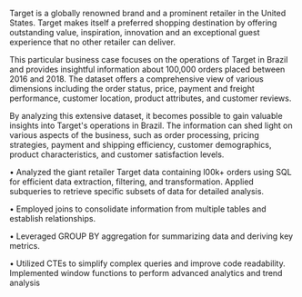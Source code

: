 Target is a globally renowned brand and a prominent retailer in the United States. Target makes itself a preferred shopping destination by offering outstanding value, inspiration, innovation and an exceptional guest experience that no other retailer can deliver.

This particular business case focuses on the operations of Target in Brazil and provides insightful information about 100,000 orders placed between 2016 and 2018. The dataset offers a comprehensive view of various dimensions including the order status, price, payment and freight performance, customer location, product attributes, and customer reviews.

By analyzing this extensive dataset, it becomes possible to gain valuable insights into Target's operations in Brazil. The information can shed light on various aspects of the business, such as order processing, pricing strategies, payment and shipping efficiency, customer demographics, product characteristics, and customer satisfaction levels.


• Analyzed the giant retailer Target data containing l00k+ orders using SQL for efficient data extraction, filtering, and
transformation. Applied subqueries to retrieve specific subsets of data for detailed analysis.

• Employed joins to consolidate information from multiple tables and establish relationships.

• Leveraged GROUP BY aggregation for summarizing data and deriving key metrics.

• Utilized CTEs to simplify complex queries and improve code readability. Implemented window functions to perform
advanced analytics and trend analysis
